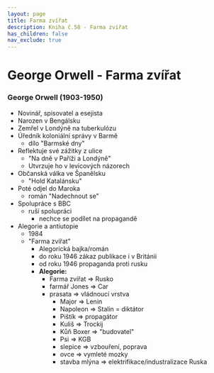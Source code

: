 ```yaml
---
layout: page
title: Farma zvířat
description: Kniha č.58 - Farma zvířat
has_children: false
nav_exclude: true
---
```

# George Orwell - Farma zvířat

### George Orwell (1903-1950)
- Novinář, spisovatel a esejista
- Narozen v Bengálsku
- Zemřel v Londýně na tuberkulózu
- Úředník koloniální správy v Barmě
    - dílo "Barmské dny"
- Reflektuje své zážitky z ulice
    - "Na dně v Paříži a Londýně"
    - Utvrzuje ho v levicových názorech
- Občanská válka ve Španělsku
    - "Hold Katalánsku"
- Poté odjel do Maroka
    - román "Nadechnout se"
- Spolupráce s BBC
    - ruší spolupráci
        - nechce se podílet na propagandě
- Alegorie a antiutopie
    - 1984
    - "Farma zvířat"
        - Alegorická bajka/román
        - do roku 1946 zákaz publikace i v Británii
        - od roku 1946 propaganda proti rusku
        - **Alegorie:**
            - Farma zvířat => Rusko
            - farmář Jones => Car
            - prasata => vládnoucí vrstva
                - Major => Lenin
                - Napoleon => Stalin = diktátor
                - Pištík => propagátor
                - Kuliš => Trockij
                - Kůň Boxer => "budovatel"
                - Psi => KGB
                - slepice => vzbouření, poprava
                - ovce => vymleté mozky
                - stavba mlýna => elektrifikace/industralizace Ruska
    